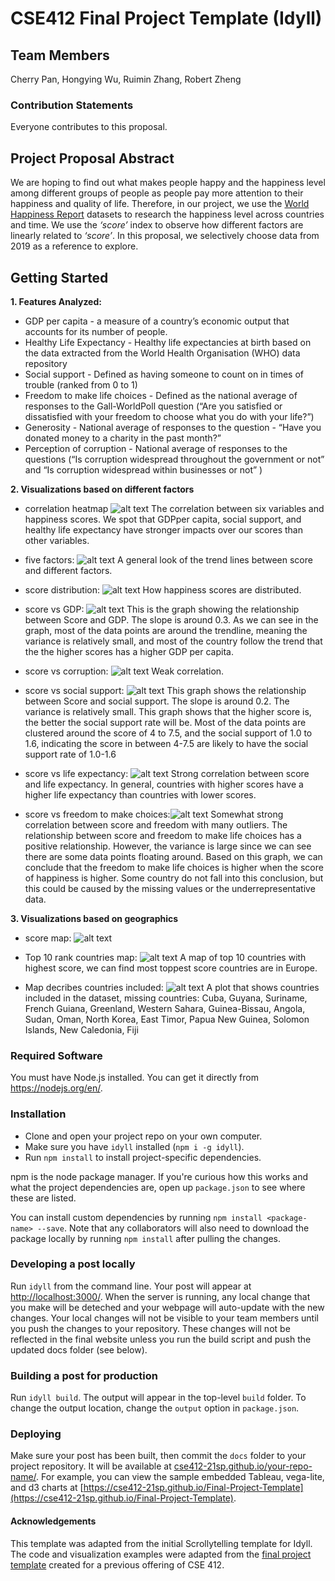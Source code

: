 # CSE412 Final Project Template (Idyll)

## Team Members

Cherry Pan, Hongying Wu, Ruimin Zhang, Robert Zheng

### Contribution Statements

Everyone contributes to this proposal.

## Project Proposal Abstract

We are hoping to find out what makes people happy and the happiness level among different groups of people as people pay more attention to their happiness and quality of life. Therefore, in our project, we use the [World Happiness Report](https://www.kaggle.com/PromptCloudHQ/world-happiness-report-2019) datasets to research the happiness level across countries and time. We use the _‘score’_ index to observe how different factors are linearly related to _‘score’_. In this proposal, we selectively choose data from 2019 as a reference to explore.

## Getting Started

**1. Features Analyzed:**
* GDP per capita - a measure of a country’s economic output that accounts for its number of people.
* Healthy Life Expectancy - Healthy life expectancies at birth based on the data extracted from the World Health Organisation (WHO) data repository
* Social support - Defined as having someone to count on in times of trouble (ranked from 0 to 1)
* Freedom to make life choices - Defined as the national average of responses to the Gall-WorldPoll question (“Are you satisfied or dissatisfied with your freedom to choose what you do with your life?”)
* Generosity - National average of responses to the question - “Have you donated money to a charity in the past month?”
* Perception of corruption - National average of responses to the questions (“Is corruption widespread throughout the government or not” and “Is corruption widespread within businesses or not” )

**2. Visualizations based on different factors**
* correlation heatmap
![alt text](https://github.com/cse412-21sp/world-happiness-report/blob/main/static/images/correlation%20heatmap.png)
The correlation between six variables and happiness scores. We spot that GDPper capita, social support, and healthy life expectancy have stronger impacts over our scores than other variables. 

* five factors: 
![alt text](https://github.com/cse412-21sp/world-happiness-report/blob/main/static/images/A%20broad%20look%20of%20how%20score%20is%20related%20to%20these%20five%20factors%20.png)
A general look of the trend lines between score and different factors.

* score distribution: 
![alt text](https://github.com/cse412-21sp/world-happiness-report/blob/main/static/images/score%20distribution.png)
How happiness scores are distributed. 

* score vs GDP: 
![alt text](https://github.com/cse412-21sp/world-happiness-report/blob/main/static/images/score%20vs%20GDP.png)
This is the graph showing the relationship between Score and GDP. The slope is around 0.3. As we can see in the graph, most of the data points are around the trendline, meaning the variance is relatively small, and most of the country follow the trend that the the higher scores has a higher GDP per capita.

* score vs corruption: 
![alt text](https://github.com/cse412-21sp/world-happiness-report/blob/main/static/images/score%20vs%20corruption.jpg)
Weak correlation.

* score vs social support: 
![alt text](https://github.com/cse412-21sp/world-happiness-report/blob/main/static/images/score%20vs%20social%20support.png)
This graph shows the relationship between Score and social support. The slope is around 0.2. The variance is relatively small. This graph shows that the higher score is, the better the social support rate will be. Most of the data points are clustered around the score of 4 to 7.5, and the social support of 1.0 to 1.6, indicating the score in between 4-7.5 are likely to have the social support rate of 1.0-1.6

* score vs life expectancy: 
![alt text](https://github.com/cse412-21sp/world-happiness-report/blob/main/static/images/score%20vs%20life%20expectancy.jpg)
Strong correlation between score and life expectancy. In general, countries with higher scores have a higher life expectancy than countries with lower scores.

* score vs freedom to make choices:![alt text](https://github.com/cse412-21sp/world-happiness-report/blob/main/static/images/score%20vs%20freedom%20to%20make%20life%20choice.png)
Somewhat strong correlation between score and freedom with many outliers.
The relationship between score and freedom to make life choices has a positive relationship. However, the variance is large since we can see there are some data points floating around. Based on this graph, we can conclude that the freedom to make life choices is higher when the score of happiness is higher. Some country do not fall into this conclusion, but this could be caused by the missing values or the underrepresentative data.

**3. Visualizations based on geographics**
* score map: 
![alt text](https://github.com/cse412-21sp/world-happiness-report/blob/main/static/images/score%20map.png)

* Top 10 rank countries map:
![alt text](https://github.com/cse412-21sp/world-happiness-report/blob/main/static/images/Top%2010%20countries.png)
A map of top 10 countries with highest score, we can find most toppest score countries are in Europe. 

* Map decribes countries included:
![alt text](https://github.com/cse412-21sp/world-happiness-report/blob/main/static/images/Map.jpg)
A plot that shows countries included in the dataset, missing countries:
Cuba, Guyana, Suriname, French Guiana, Greenland, Western Sahara, Guinea-Bissau, Angola, Sudan, Oman, North Korea, East Timor, Papua New Guinea, Solomon Islands, New Caledonia, Fiji


### Required Software

You must have Node.js installed. You can get it directly from https://nodejs.org/en/.

### Installation

- Clone and open your project repo on your own computer.
- Make sure you have `idyll` installed (`npm i -g idyll`).
- Run `npm install` to install project-specific dependencies.

npm is the node package manager. If you're curious how this works and what the project dependencies are, open up `package.json` to see where these are listed.

You can install custom dependencies by running `npm install <package-name> --save`. Note that any collaborators will also need to download the package locally by running `npm install` after pulling the changes.

### Developing a post locally

Run `idyll` from the command line. Your post will appear at [http://localhost:3000/](http://localhost:3000/). When the server is running, any local change that you make will be deteched and your webpage will auto-update with the new changes. Your local changes will not be visible to your team members until you push the changes to your repository. These changes will not be reflected in the final website unless you run the build script and push the updated docs folder (see below).

### Building a post for production

Run `idyll build`. The output will appear in the top-level `build` folder. To change the output location, change the `output` option in `package.json`.

### Deploying

Make sure your post has been built, then commit the `docs` folder to your project repository. It will be available at [cse412-21sp.github.io/your-repo-name/](). For example, you can view the sample embedded Tableau, vega-lite, and d3 charts at [https://cse412-21sp.github.io/Final-Project-Template](https://cse412-21sp.github.io/Final-Project-Template).

#### Acknowledgements

This template was adapted from the initial Scrollytelling template for Idyll. The code and visualization examples were adapted from the [final project template](https://github.com/cse412-21w/project-demo) created for a previous offering of CSE 412.
